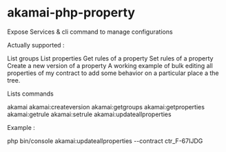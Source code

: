 akamai-php-property
===================

Expose Services & cli command to manage configurations

Actually supported : 

List groups
List properties
Get rules of a property
Set rules of a property
Create a new version of a property
A working example of bulk editing all properties of my contract to add some behavior on a particular place a the tree.



Lists commands

 akamai
  akamai:createversion
  akamai:getgroups
  akamai:getproperties
  akamai:getrule
  akamai:setrule
  akamai:updateallproperties

Example :

php bin/console akamai:updateallproperties --contract ctr_F-67IJDG